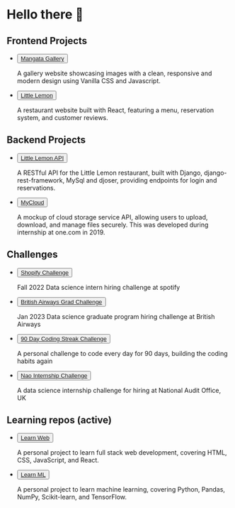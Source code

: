 <!DOCTYPE html>
<html lang="en">
<head>
  <meta charset="UTF-8">
  <meta name="viewport" content="width=device-width, initial-scale=1.0">
  
</head>
<body>
<div class="container"> 
<h1> Hello there 👋 </h1>
<main class="main-content">

<section class="projects frontend">
<h2>Frontend Projects</h2>
<ul>
<li>
    <button class="button"> 
        <a href="https://github.com/AshishKakran/mangata-gallo">Mangata Gallery</a>
    </button> 
    <p class="description">A gallery website showcasing images with a clean, responsive and modern design using Vanilla CSS and Javascript.</p>
</li>
<li>
    <button class="button">
     <a href="https://github.com/AshishKakran/littlelemon">Little Lemon</a>
    </button>
    <p class="description"> A restaurant website built with React, featuring a menu, reservation system, and customer reviews.</p>

</li>
</ul>
</section>

<section class="projects backend">
<h2>Backend Projects</h2>
<ul>
<li>
   <button class="button">
        <a href="https://github.com/AshishKakran/backend-capstone/tree/main/api"> Little Lemon API</a>
    </button>
    <p class="description"> A RESTful API for the Little Lemon restaurant, built with Django, django-rest-framework, MySql and djoser, providing endpoints for login and reservations.</p>
</li>
<li>
    <button class="button">
        <a href="https://github.com/AshishKakran/MyCloud">MyCloud</a>
        </button>
    <p class="description">A mockup of cloud storage service API, allowing users to upload, download, and manage files securely. This was developed during internship at one.com in 2019.</p>
</ul>


<section class="projects challenges">
<h2>Challenges</h2>
</section>
<ul>
<li>
    <button class="button">
        <a href="https://github.com/AshishKakran/Shopify-challenge">Shopify Challenge</a>
    </button>
    <p class="description"> Fall 2022 Data science intern hiring challenge at spotify</p>
</li>
<li> 
    <button class="button">
        <a href="https://github.com/AshishKakran/british-airways-grad-challenge">British Airways Grad Challenge</a>
    </button>
    <p class="description"> Jan 2023 Data science graduate program hiring challenge at British Airways</p>
</li>
<li>
    <button class="button">
        <a href="https://github.com/AshishKakran/90day-coding-streak-challenge">90 Day Coding Streak Challenge</a>
    </button>
    <p class="description"> A personal challenge to code every day for 90 days, building the coding habits again</p>
</li>
<li>
    <button class="button">
        <a href="https://github.com/AshishKakran/nao-internship-challenge">Nao Internship Challenge</a>
    </button>
    <p class="description"> A data science internship challenge for hiring at National Audit Office, UK</p>
</li>
</ul>
</section>
<section class="projects learning">
<h2>Learning repos (active)</h2>
<ul>
<li>
    <button class="button">
        <a href="https://github.com/AshishKakran/learn-web">Learn Web</a>
    </button>
    <p class="description"> A personal project to learn full stack web development, covering HTML, CSS, JavaScript, and React.</p>
    </li>  
<li> 
    <button class="button">
        <a href="https://github.com/AshishKakran/learn-ML">Learn ML</a>
    </button>
    <p class="description"> A personal project to learn machine learning, covering Python, Pandas, NumPy, Scikit-learn, and TensorFlow.</p>
</ul>
</section>

</main>

</div>
</body>
</html>